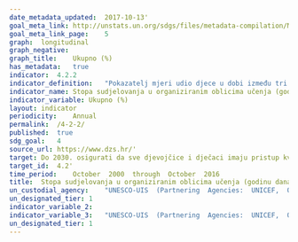 ```yaml
---	
date_metadata_updated:	2017-10-13'
goal_meta_link:	http://unstats.un.org/sdgs/files/metadata-compilation/Metadata-Goal-4.pdf'
goal_meta_link_page:	5
graph:	longitudinal
graph_negative:	
graph_title:	Ukupno (%)
has_metadata:	true
indicator:	4.2.2
indicator_definition:	"Pokazatelj mjeri udio djece u dobi između tri godine i od početka obveznog osnovnog obrazovanja koja su sudjelovala u ranom odgoju i obrazovanju (ECEC) koje se može klasificirati kao ISCED razina 0 prema Međunarodnoj standardnoj klasifikaciji obrazovanja (ISCED 2011). Kako bi ECEC programi bili klasificirani kao ISCED razina 0, trebaju biti  osmišljeni da podrže djetetov kognitivni, fizički i socio-emocionalni razvoj. Sudjelovanje djece u programima koji nisu osmišljeni za potporu razvoja djeteta (kao što su programi samo za brigu o djeci) nisu uključeni u ovaj pokazatelj. Izvor: Eurostat"
indicator_name:	Stopa sudjelovanja u organiziranim oblicima učenja (godinu dana prije službene dobi za upis u osnovnu školu), prema spolu
indicator_variable:	Ukupno (%)
layout:	indicator
periodicity:	Annual
permalink:	/4-2-2/
published:	true
sdg_goal:	4
source_url:	https://www.dzs.hr/'
target:	Do 2030. osigurati da sve djevojčice i dječaci imaju pristup kvalitetnom razvoju tijekom ranog djetinjstva, skrbi i predškolskom obrazovanju kako bi bili spremni za osnovnoškolsko obrazovanje
target_id:	4.2'
time_period:	October  2000  through  October  2016
title:	Stopa sudjelovanja u organiziranim oblicima učenja (godinu dana prije službene dobi za upis u osnovnu školu), prema spolu
un_custodial_agency:	"UNESCO-UIS  (Partnering  Agencies:  UNICEF,  OECD)"
un_designated_tier:	1
indicator_variable_2:	
indicator_variable_3:	"UNESCO-UIS  (Partnering  Agencies:  UNICEF,  OECD)"
un_designated_tier:	1
---	
```

